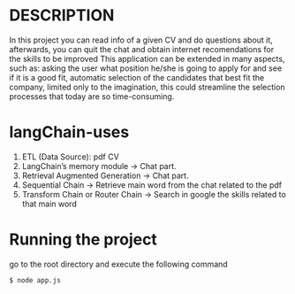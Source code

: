 # DESCRIPTION

In this project you can read info of a given CV and do questions about it, afterwards, you can quit the chat and obtain internet recomendations for the skills to be improved
This application can be extended in many aspects, such as: asking the user what position he/she is going to apply for and see if it is a good fit, automatic selection of the candidates that best fit the company, limited only to the imagination, this could streamline the selection processes that today are so time-consuming.

# langChain-uses

1. ETL (Data Source): pdf CV
2. LangChain’s memory module -> Chat part.
3. Retrieval Augmented Generation -> Chat part.
4. Sequential Chain -> Retrieve main word from the chat related to the pdf
5. Transform Chain or Router Chain -> Search in google the skills related to that main word

# Running the project

go to the root directory and execute the following command

```bash
$ node app.js
```
